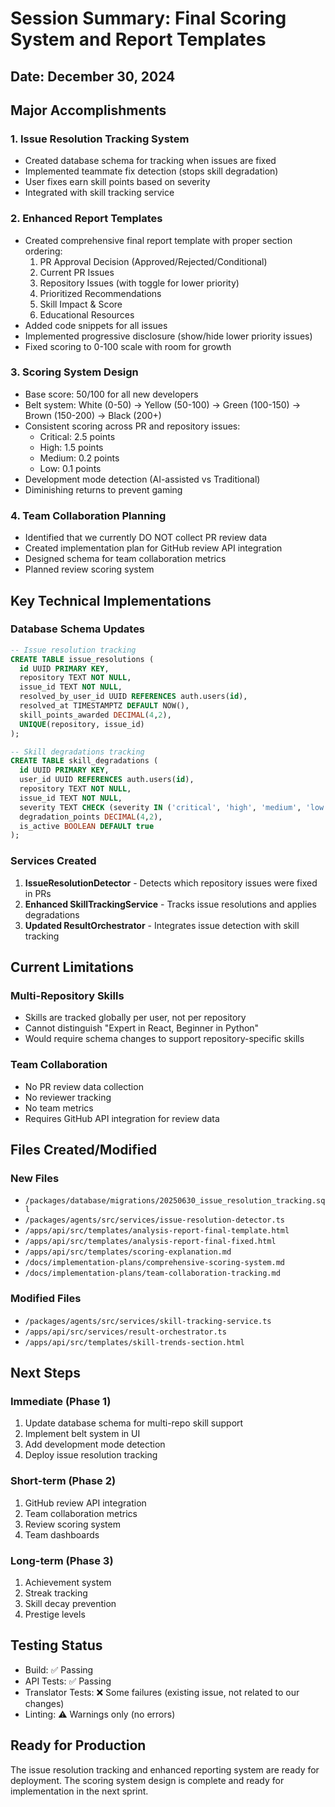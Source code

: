# Session Summary: Final Scoring System and Report Templates

## Date: December 30, 2024

## Major Accomplishments

### 1. Issue Resolution Tracking System
- Created database schema for tracking when issues are fixed
- Implemented teammate fix detection (stops skill degradation)
- User fixes earn skill points based on severity
- Integrated with skill tracking service

### 2. Enhanced Report Templates
- Created comprehensive final report template with proper section ordering:
  1. PR Approval Decision (Approved/Rejected/Conditional)
  2. Current PR Issues
  3. Repository Issues (with toggle for lower priority)
  4. Prioritized Recommendations
  5. Skill Impact & Score
  6. Educational Resources
- Added code snippets for all issues
- Implemented progressive disclosure (show/hide lower priority issues)
- Fixed scoring to 0-100 scale with room for growth

### 3. Scoring System Design
- Base score: 50/100 for all new developers
- Belt system: White (0-50) → Yellow (50-100) → Green (100-150) → Brown (150-200) → Black (200+)
- Consistent scoring across PR and repository issues:
  - Critical: 2.5 points
  - High: 1.5 points
  - Medium: 0.2 points
  - Low: 0.1 points
- Development mode detection (AI-assisted vs Traditional)
- Diminishing returns to prevent gaming

### 4. Team Collaboration Planning
- Identified that we currently DO NOT collect PR review data
- Created implementation plan for GitHub review API integration
- Designed schema for team collaboration metrics
- Planned review scoring system

## Key Technical Implementations

### Database Schema Updates
```sql
-- Issue resolution tracking
CREATE TABLE issue_resolutions (
  id UUID PRIMARY KEY,
  repository TEXT NOT NULL,
  issue_id TEXT NOT NULL,
  resolved_by_user_id UUID REFERENCES auth.users(id),
  resolved_at TIMESTAMPTZ DEFAULT NOW(),
  skill_points_awarded DECIMAL(4,2),
  UNIQUE(repository, issue_id)
);

-- Skill degradations tracking
CREATE TABLE skill_degradations (
  id UUID PRIMARY KEY,
  user_id UUID REFERENCES auth.users(id),
  repository TEXT NOT NULL,
  issue_id TEXT NOT NULL,
  severity TEXT CHECK (severity IN ('critical', 'high', 'medium', 'low')),
  degradation_points DECIMAL(4,2),
  is_active BOOLEAN DEFAULT true
);
```

### Services Created
1. **IssueResolutionDetector** - Detects which repository issues were fixed in PRs
2. **Enhanced SkillTrackingService** - Tracks issue resolutions and applies degradations
3. **Updated ResultOrchestrator** - Integrates issue detection with skill tracking

## Current Limitations

### Multi-Repository Skills
- Skills are tracked globally per user, not per repository
- Cannot distinguish "Expert in React, Beginner in Python"
- Would require schema changes to support repository-specific skills

### Team Collaboration
- No PR review data collection
- No reviewer tracking
- No team metrics
- Requires GitHub API integration for review data

## Files Created/Modified

### New Files
- `/packages/database/migrations/20250630_issue_resolution_tracking.sql`
- `/packages/agents/src/services/issue-resolution-detector.ts`
- `/apps/api/src/templates/analysis-report-final-template.html`
- `/apps/api/src/templates/analysis-report-final-fixed.html`
- `/apps/api/src/templates/scoring-explanation.md`
- `/docs/implementation-plans/comprehensive-scoring-system.md`
- `/docs/implementation-plans/team-collaboration-tracking.md`

### Modified Files
- `/packages/agents/src/services/skill-tracking-service.ts`
- `/apps/api/src/services/result-orchestrator.ts`
- `/apps/api/src/templates/skill-trends-section.html`

## Next Steps

### Immediate (Phase 1)
1. Update database schema for multi-repo skill support
2. Implement belt system in UI
3. Add development mode detection
4. Deploy issue resolution tracking

### Short-term (Phase 2)
1. GitHub review API integration
2. Team collaboration metrics
3. Review scoring system
4. Team dashboards

### Long-term (Phase 3)
1. Achievement system
2. Streak tracking
3. Skill decay prevention
4. Prestige levels

## Testing Status
- Build: ✅ Passing
- API Tests: ✅ Passing  
- Translator Tests: ❌ Some failures (existing issue, not related to our changes)
- Linting: ⚠️ Warnings only (no errors)

## Ready for Production
The issue resolution tracking and enhanced reporting system are ready for deployment. The scoring system design is complete and ready for implementation in the next sprint.